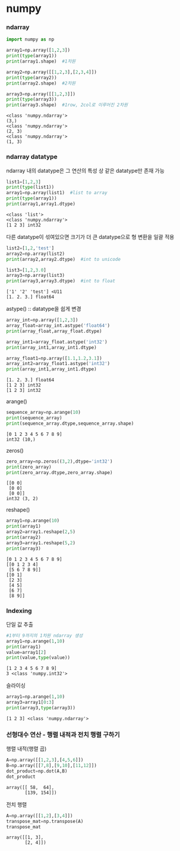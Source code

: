 # numpy

### ndarray


```python
import numpy as np
```


```python
array1=np.array([1,2,3])
print(type(array1))
print(array1.shape)  #1차원

array2=np.array([[1,2,3],[2,3,4]])
print(type(array2))
print(array2.shape)  #2차원

array3=np.array([[1,2,3]])
print(type(array3))
print(array3.shape)  #1row, 2col로 이루어진 2차원
```

    <class 'numpy.ndarray'>
    (3,)
    <class 'numpy.ndarray'>
    (2, 3)
    <class 'numpy.ndarray'>
    (1, 3)
    

### ndarray datatype

ndarray 내의 datatype은 그 연산의 특성 상 같은 datatype만 존재 가능


```python
list1=[1,2,3]
print(type(list1))
array1=np.array(list1)  #list to array
print(type(array1))
print(array1,array1.dtype)
```

    <class 'list'>
    <class 'numpy.ndarray'>
    [1 2 3] int32
    

다른 datatype이 섞여있으면 크기가 더 큰 datatype으로 형 변환을 일괄 적용


```python
list2=[1,2,'test']
array2=np.array(list2)
print(array2,array2.dtype)  #int to unicode

list3=[1,2,3.0]
array3=np.array(list3)
print(array3,array3.dtype)  #int to float
```

    ['1' '2' 'test'] <U11
    [1. 2. 3.] float64
    

astype() :: datatype을 쉽게 변경


```python
array_int=np.array([1,2,3])
array_float=array_int.astype('float64')
print(array_float,array_float.dtype)

array_int1=array_float.astype('int32')
print(array_int1,array_int1.dtype)

array_float1=np.array([1.1,1.2,3.1])
array_int2=array_float1.astype('int32')
print(array_int1,array_int1.dtype)

```

    [1. 2. 3.] float64
    [1 2 3] int32
    [1 2 3] int32
    

arange()


```python
sequence_array=np.arange(10)
print(sequence_array)
print(sequence_array.dtype,sequence_array.shape)
```

    [0 1 2 3 4 5 6 7 8 9]
    int32 (10,)
    

zeros()


```python
zero_array=np.zeros((3,2),dtype='int32')
print(zero_array)
print(zero_array.dtype,zero_array.shape)
```

    [[0 0]
     [0 0]
     [0 0]]
    int32 (3, 2)
    

reshape()


```python
array1=np.arange(10)
print(array1)
array2=array1.reshape(2,5)
print(array2)
array3=array1.reshape(5,2)
print(array3)
```

    [0 1 2 3 4 5 6 7 8 9]
    [[0 1 2 3 4]
     [5 6 7 8 9]]
    [[0 1]
     [2 3]
     [4 5]
     [6 7]
     [8 9]]
    

### Indexing

단일 값 추출


```python
#1부터 9까지의 1차원 ndarray 생성
array1=np.arange(1,10)
print(array1)
value=array1[2]
print(value,type(value))
```

    [1 2 3 4 5 6 7 8 9]
    3 <class 'numpy.int32'>
    

슬라이싱


```python
array1=np.arange(1,10)
array3=array1[0:3]
print(array3,type(array3))
```

    [1 2 3] <class 'numpy.ndarray'>
    

### 선형대수 연산 - 행렬 내적과 전치 행렬 구하기

행렬 내적(행렬 곱)


```python
A=np.array([[1,2,3],[4,5,6]])
B=np.array([[7,8],[9,10],[11,12]])
dot_product=np.dot(A,B)
dot_product
```




    array([[ 58,  64],
           [139, 154]])



전치 행렬


```python
A=np.array([[1,2],[3,4]])
transpose_mat=np.transpose(A)
transpose_mat
```




    array([[1, 3],
           [2, 4]])




```python

```
